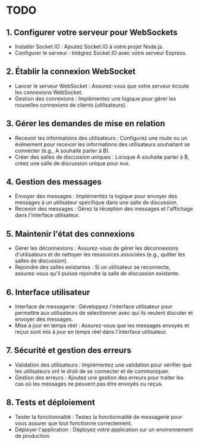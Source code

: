 # TODO

## 1. Configurer votre serveur pour WebSockets

- Installer Socket.IO : Ajoutez Socket.IO à votre projet Node.js.
- Configurer le serveur : Intégrez Socket.IO avec votre serveur Express.

## 2. Établir la connexion WebSocket

- Lancer le serveur WebSocket : Assurez-vous que votre serveur écoute les connexions WebSocket.
- Gestion des connexions : Implémentez une logique pour gérer les nouvelles connexions de clients (utilisateurs).

## 3. Gérer les demandes de mise en relation

- Recevoir les informations des utilisateurs : Configurez une route ou un événement pour recevoir les informations des utilisateurs souhaitant se connecter (e.g., A souhaite parler à B).
- Créer des salles de discussion uniques : Lorsque A souhaite parler à B, créez une salle de discussion unique pour eux.

## 4. Gestion des messages

- Envoyer des messages : Implémentez la logique pour envoyer des messages à un utilisateur spécifique dans une salle de discussion.
- Recevoir des messages : Gérez la réception des messages et l'affichage dans l'interface utilisateur.

## 5. Maintenir l'état des connexions

- Gérer les déconnexions : Assurez-vous de gérer les déconnexions d'utilisateurs et de nettoyer les ressources associées (e.g., quitter les salles de discussion).
- Rejoindre des salles existantes : Si un utilisateur se reconnecte, assurez-vous qu'il puisse rejoindre la salle de discussion existante.

## 6. Interface utilisateur

- Interface de messagerie : Développez l'interface utilisateur pour permettre aux utilisateurs de sélectionner avec qui ils veulent discuter et envoyer des messages.
- Mise à jour en temps réel : Assurez-vous que les messages envoyés et reçus sont mis à jour en temps réel dans l'interface utilisateur.

## 7. Sécurité et gestion des erreurs

- Validation des utilisateurs : Implémentez une validation pour vérifier que les utilisateurs ont le droit de se connecter et de communiquer.
- Gestion des erreurs : Ajoutez une gestion des erreurs pour traiter les cas où les messages ne peuvent pas être envoyés ou reçus.

## 8. Tests et déploiement

- Tester la fonctionnalité : Testez la fonctionnalité de messagerie pour vous assurer que tout fonctionne correctement.
- Déployer l'application : Déployez votre application sur un environnement de production.
